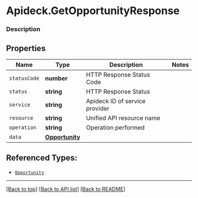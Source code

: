 # Apideck.GetOpportunityResponse

### Description

## Properties
Name | Type | Description | Notes
------------ | ------------- | ------------- | -------------
`statusCode` | **number** | HTTP Response Status Code | 
`status` | **string** | HTTP Response Status | 
`service` | **string** | Apideck ID of service provider | 
`resource` | **string** | Unified API resource name | 
`operation` | **string** | Operation performed | 
`data` | [**Opportunity**](Opportunity.md) |  | 





## Referenced Types:





* [`Opportunity`](Opportunity.md)

---

[[Back to top]](#) [[Back to API list]](../../../../README.md#documentation-for-api-endpoints) [[Back to README]](../../../../README.md)


